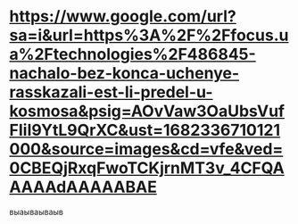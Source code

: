 # https://www.google.com/url?sa=i&url=https%3A%2F%2Ffocus.ua%2Ftechnologies%2F486845-nachalo-bez-konca-uchenye-rasskazali-est-li-predel-u-kosmosa&psig=AOvVaw3OaUbsVufFIiI9YtL9QrXC&ust=1682336710121000&source=images&cd=vfe&ved=0CBEQjRxqFwoTCKjrnMT3v_4CFQAAAAAdAAAAABAE
выаываываыв
